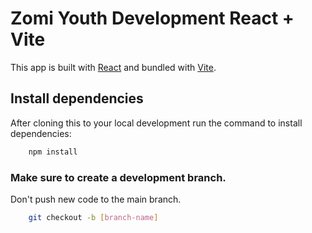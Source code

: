 # Zomi Youth Development React + Vite

This app is built with [React](https://react.dev/) and bundled with [Vite](https://vitejs.dev/).

## Install dependencies
After cloning this to your local development run the command to install dependencies:

```bash
    npm install
```

### Make sure to create a development branch.
Don't push new code to the main branch.

```bash
    git checkout -b [branch-name]
```
